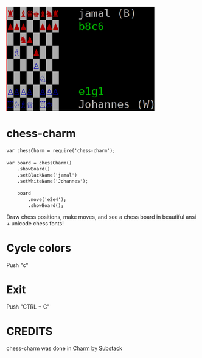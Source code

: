 ![chess-charm](https://github.com/rook2pawn/node-chess-charm/raw/master/screen.png)

chess-charm
===========

    var chessCharm = require('chess-charm');

    var board = chessCharm()
        .showBoard()
        .setBlackName('jamal')
        .setWhiteName('Johannes');
        
        board
            .move('e2e4');
            .showBoard();


Draw chess positions, make moves, and see a chess board in beautiful ansi + unicode chess fonts!

Cycle colors
============

Push "c"

Exit 
====

Push "CTRL + C"

CREDITS
=======

chess-charm was done in [Charm](https://github.com/substack/node-charm) by [Substack](https://github.com/substack)
